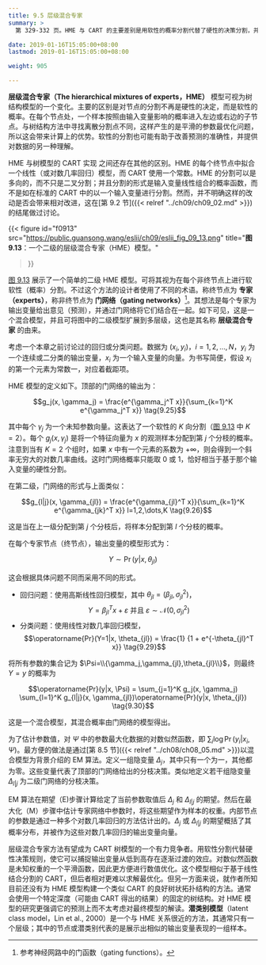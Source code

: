 ```yaml
---
title: 9.5 层级混合专家
summary: >
  第 329-332 页。HME 与 CART 的主要差别是用软性的概率分割代替了硬性的决策分割，并且在终节点中使用了回归模型而不是一个常数。HME 对一个平滑的函数求解最优化，但结果不像 CART 可清楚地表达成树结构。

date: 2019-01-16T15:05:00+08:00
lastmod: 2019-01-16T15:05:00+08:00

weight: 905

---
```



**层级混合专家（The hierarchical mixtures of experts，HME）** 模型可视为树结构模型的一个变化。主要的区别是对节点的分割不再是硬性的决定，而是软性的概率。在每个节点处，一个样本按照由输入变量影响的概率进入左边或右边的子节点。与树结构方法中寻找离散分割点不同，这样产生的是平滑的参数最优化问题，所以这会带来计算上的优势。软性的分割也可能有助于改善预测的准确性，并提供对数据的另一种理解。

HME 与树模型的 CART 实现 之间还存在其他的区别。HME 的每个终节点中拟合一个线性（或对数几率回归）模型，而 CART 使用一个常数。HME 的分割可以是多向的，而不只是二叉分割；并且分割的形式是输入变量线性组合的概率函数，而不是如在标准的 CART 中的以一个输入变量进行分割。然而，并不明确这样的改动是否会带来相对改进，这在[第 9.2 节]({{< relref "../ch09/ch09_02.md" >}})的结尾做过讨论。

{{< figure
  id="f0913"
  src="https://public.guansong.wang/eslii/ch09/eslii_fig_09_13.png"
  title="**图 9.13**：一个二级的层级混合专家（HME）模型。"
>}}

[图 9.13](#figure-f0913) 展示了一个简单的二级 HME 模型。可将其视为在每个非终节点上进行软软性（概率）分割。不过这个方法的设计者使用了不同的术语。称终节点为 **专家（experts）**，称非终节点为 **门网络（gating networks）**[^1]。其想法是每个专家为输出变量给出意见（预测），并通过门网络将它们结合在一起。如下可见，这是一个混合模型，并且可将图中的二级模型扩展到多层级，这也是其名称 **层级混合专家** 的由来。

考虑一个本章之前讨论过的回归或分类问题。数据为 $(x_i,y_i)$，$i=1,2,\dots,N$，$y_i$ 为一个连续或二分类的输出变量，$x_i$ 为一个输入变量的向量。为书写简便，假设 $x_i$ 的第一个元素为常数一，对应着截距项。

HME 模型的定义如下。顶部的门网络的输出为：

$$g_j(x, \gamma_j) = \frac{e^{\gamma_j^T x}}{\sum_{k=1}^K e^{\gamma_j^T x}} \tag{9.25}$$

其中每个 $\gamma_j$ 为一个未知参数向量。这表达了一个软性的 $K$ 向分割（[图 9.13](#figure-f0913) 中 $K=2$）。每个 $g_j(x,\gamma_j)$ 是将一个特征向量为 $x$ 的观测样本分配到第 $j$ 个分枝的概率。注意到当有 $K=2$ 个组时，如果 $x$ 中有一个元素的系数为 $+\infty$，则会得到一个斜率无穷大的对数几率曲线。这时门网络概率只能取 0 或 1，恰好相当于基于那个输入变量的硬性分割。

在第二级，门网络的形式与上面类似：

$$g_{l|j}(x, \gamma_{jl}) = \frac{e^{\gamma_{jl}^T x}}{\sum_{k=1}^K e^{\gamma_{jk}^T x}}
l=1,2,\dots,K \tag{9.26}$$

这是当在上一级分配到第 $j$ 个分枝后，将样本分配到第 $l$ 个分枝的概率。

在每个专家节点（终节点），输出变量的模型形式为：

$$ Y \sim \operatorname{Pr}(y|x,\theta_{jl}) \tag{9.27}$$

这会根据具体问题不同而采用不同的形式。

* 回归问题：使用高斯线性回归模型，其中 $\theta_{jl}=(\beta_{jl},\sigma^2_{jl})$，
  $$Y=\beta_{jl}^T x + \varepsilon \text{ 并且 }
  \varepsilon \sim \mathcal{N}(0, \sigma_{jl}^2) \tag{9.28}$$
* 分类问题：使用线性对数几率回归模型，
  $$\operatorname{Pr}(Y=1|x, \theta_{jl}) = \frac{1}
  {1 + e^{-\theta_{jl}^T x}} \tag{9.29}$$

将所有参数的集合记为 $\Psi=\\{\gamma_j,\gamma_{jl},\theta_{jl}\\}$，则最终 $Y=y$ 的概率为

$$\operatorname{Pr}(y|x, \Psi) = \sum_{j=1}^K g_j(x, \gamma_j)
\sum_{l=1}^K g_{l|j}(x, \gamma_{jl})\operatorname{Pr}(y|x, \theta_{jl})
\tag{9.30}$$

这是一个混合模型，其混合概率由门网络的模型得出。

为了估计参数值，对 $\Psi$ 中的参数最大化数据的对数似然函数，即 $\sum_i\log\operatorname{Pr}(y_i|x_i,\Psi)$。最方便的做法是通过[第 8.5 节]({{< relref "../ch08/ch08_05.md" >}})以混合模型为背景介绍的 EM 算法。定义一组隐变量 $\Delta_j$，其中只有一个为一，其他都为零。这些变量代表了顶部的门网络给出的分枝决策。类似地定义若干组隐变量 $\Delta_{l|j}$ 为二级门网络的分枝决策。

EM 算法在期望（E)步骤计算给定了当前参数取值后 $\Delta_j$ 和 $\Delta_{l|j}$ 的期望。然后在最大化（M）步骤中估计专家网络中参数时，将这些期望作为样本的权重。内部节点的参数是通过一种多个对数几率回归的方法估计出的。$\Delta_j$ 或 $\Delta_{l|j}$ 的期望概括了其概率分布，并被作为这些对数几率回归的输出变量向量。

层级混合专家方法有望成为 CART 树模型的一个有力竞争者。用软性分割代替硬性决策规则，使它可以捕捉输出变量从低到高存在逐渐过渡的效应。对数似然函数是未知权重的一个平滑函数，因此更方便进行数值优化。这个模型相似于基于线性结合分割的 CART，但后者相对更难以求解最优化。但另一方面来说，就作者所知目前还没有为 HME 模型构建一个类似 CART 的良好树状拓扑结构的方法。通常会使用一个特定深度（可能由 CART 得出的结果）的固定的树结构。对 HME 模型的研究更强调它的预测上而不太考虑对最终模型的解读。**潜类别模型**（latent class model，Lin et al., 2000）是一个与 HME 关系很近的方法，其通常只有一个层级；其中的节点或潜类别代表的是展示出相似的输出变量表现的一组样本。

[^1]: 参考神经网路中的门函数（gating functions）。